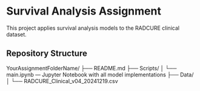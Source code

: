 # Survival Analysis Assignment

This project applies survival analysis models to the RADCURE clinical dataset.

## Repository Structure
YourAssignmentFolderName/
├── README.md
├── Scripts/
│ └── main.ipynb — Jupyter Notebook with all model implementations
├── Data/
│ └── RADCURE_Clinical_v04_20241219.csv

